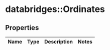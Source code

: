 # databridges::Ordinates


## Properties
Name | Type | Description | Notes
------------ | ------------- | ------------- | -------------


